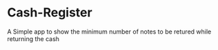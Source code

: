 # Cash-Register
A Simple app to show the minimum number of notes to be retured while returning the cash
